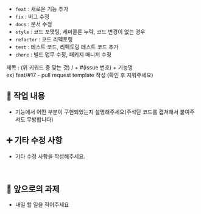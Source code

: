 - `feat` : 새로운 기능 추가
- `fix` : 버그 수정
- `docs` : 문서 수정
- `style` : 코드 포맷팅, 세미콜론 누락, 코드 변경이 없는 경우
- `refactor` : 코드 리펙토링
- `test` : 테스트 코드, 리펙토링 테스트 코드 추가
- `chore` : 빌드 업무 수정, 패키지 매니저 수정



제목 : (위 키워드 중 맞는 것) / + #(issue 번호) + 기능명  
  ex) feat/#17 - pull request template 작성
  (확인 후 지워주세요)


## 🔎 작업 내용

- 기능에서 어떤 부분이 구현되었는지 설명해주세요(주석단 코드를 캡쳐해서 붙여주셔도 무방합니다)



## ➕ 기타 수정 사항

- 기타 수정 사항을 작성해주세요.

<br/>

## 🔧 앞으로의 과제

- 내일 할 일을 적어주세요


  <br/>

